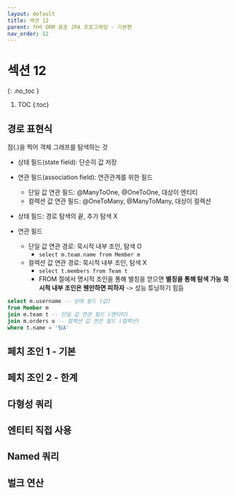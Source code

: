 ```yaml
---
layout: default
title: 섹션 12
parent: 자바 ORM 표준 JPA 프로그래밍 - 기본편
nav_order: 12
---
```


# 섹션 12
{: .no_toc }

1. TOC
{:toc}

## 경로 표현식

점(.)을 찍어 객체 그래프를 탐색하는 것

- 상태 필드(state field): 단순히 값 저장
- 연관 필드(association field): 연관관계를 위한 필드
  - 단일 값 연관 필드: @ManyToOne, @OneToOne, 대상이 엔티티
  - 컬렉션 값 연관 필드: @OneToMany, @ManyToMany, 대상이 컬렉션

- 상태 필드: 경로 탐색의 끝, 추가 탐색 X
- 연관 필드
  - 단일 값 연관 경로: 묵시적 내부 조인, 탐색 O
    - `select m.team.name from Member m`
  - 컬렉션 값 연관 경로: 묵시적 내부 조인, 탐색 X
    - `select t.members from Team t`
    - FROM 절에서 명시적 조인을 통해 별칭을 얻으면 **별칭을 통해 탐색 가능**
**묵시적 내부 조인은 웬만하면 피하자** -> 성능 튜닝하기 힘듬

```sql
select m.username -- 상태 필드 (값)
from Member m
join m.team t -- 단일 값 연관 필드 (엔티티)
join m.orders o -- 컬렉션 값 연관 필드 (컬렉션)
where t.name = '팀A'
```


## 페치 조인 1 - 기본



## 페치 조인 2 - 한계



## 다형성 쿼리



## 엔티티 직접 사용



## Named 쿼리



## 벌크 연산

